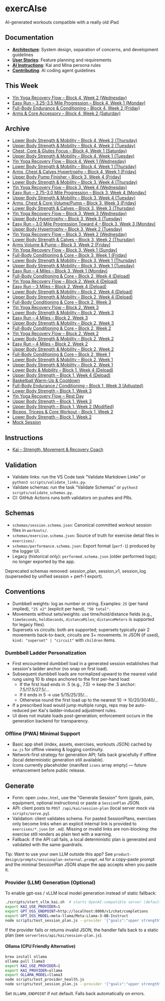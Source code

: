 # exercAIse

AI-generated workouts compatible with a really old iPad

## Documentation
- **[Architecture](ARCHITECTURE.md)**: System design, separation of concerns, and development guidelines
- **[User Stories](product-design/backlog/)**: Feature planning and requirements
- **[AI Instructions](.github/instructions/)**: Kai and Mina persona rules
- **[Contributing](.github/copilot-instructions.md)**: AI coding agent guidelines

## This Week

- [Yin Yoga Recovery Flow – Block 4, Week 2 (Wednesday)](workouts/4-2_Yin_Yoga_Recovery_Flow.json)
- [Easy Run – 3.25–3.5 Mile Progression – Block 4, Week 1 (Monday)](workouts/4-1_Easy_Run_Progression.json)
- [Full-Body Endurance & Conditioning – Block 4, Week 2 (Friday)](workouts/4-2_Full_Body_Endurance_Conditioning.json)
- [Arms & Core Accessory – Block 4, Week 2 (Saturday)](workouts/4-2_Arms_Core_Accessory.json)

## Archive

- [Lower Body Strength & Mobility – Block 4, Week 2 (Thursday)](workouts/4-2_Lower_Body_Strength_Mobility.json)
- [Upper Body Strength & Mobility – Block 4, Week 2 (Tuesday)](workouts/4-2_Upper_Body_Strength_Mobility.json)
- [Chest, Core & Glutes Focus – Block 4, Week 1 (Saturday)](workouts/4-1_Chest_Core_Glutes_Focus.json)
- [Upper Body Strength & Mobility – Block 4, Week 1 (Tuesday)](workouts/4-1_Upper_Body_Strength_Mobility.json)
- [Yin Yoga Recovery Flow – Block 4, Week 1 (Wednesday)](workouts/4-1_Yin_Yoga_Recovery_Flow.json)
- [Lower Body Strength & Mobility – Block 4, Week 1 (Thursday)](workouts/4-1_Lower_Body_Strength_Mobility.json)
- [Arms, Chest & Calves Hypertrophy – Block 4, Week 1 (Friday)](workouts/4-1_Arms_Chest_Calves_Hypertrophy.json)
- [Upper Body Pump Finisher – Block 3, Week 4 (Friday)](workouts/3-4_Upper_Body_Pump_Finisher.json)
- [Lower Body Strength & Mobility – Block 3, Week 4 (Thursday)](workouts/3-4_Lower_Body_Strength_Mobility.json)
- [Yin Yoga Recovery Flow – Block 3, Week 4 (Wednesday)](workouts/3-4_Yin_Yoga_Recovery_Flow.json)
- [Easy Run – 2.75–3.0 Mile Progression – Block 3, Week 4 (Monday)](workouts/3-4_Easy_Run_Progression.json)
- [Upper Body Strength & Mobility – Block 3, Week 4 (Tuesday)](workouts/3-4_Upper_Body_Strength_Mobility.json)
- [Arms, Chest & Core Volume/Pump – Block 3, Week 3 (Friday)](workouts/3-3_Arms_Chest_Core_Volume_Pump.json)
- [Lower Body Strength & Calves – Block 3, Week 3 (Thursday)](workouts/3-3_Lower_Body_Strength_Calves.json)
- [Yin Yoga Recovery Flow – Block 3, Week 3 (Wednesday)](workouts/3-3_Yin_Yoga_Recovery_Flow.json)
- [Upper Body Hypertrophy – Block 3, Week 3 (Tuesday)](workouts/3-3_Upper_Body_Hypertrophy.json)
- [Easy Run – 3.0 Mile Progression Toward 4 – Block 3, Week 3 (Monday)](workouts/3-3_Easy_Run_Progression.json)
- [Upper Body Hypertrophy – Block 3, Week 2 (Tuesday)](workouts/3-2_Upper_Body_Hypertrophy.json)
- [Yin Yoga Recovery Flow – Block 3, Week 2 (Wednesday)](workouts/3-2_Yin_Yoga_Recovery_Flow.json)
- [Lower Body Strength & Calves – Block 3, Week 2 (Thursday)](workouts/3-2_Lower_Body_Strength_Calves.json)
- [Arms Volume & Pump – Block 3, Week 2 (Friday)](workouts/3-2_Arms_Volume_Pump.json)
- [Yin Yoga Recovery Flow – Block 3, Week 1 (Sunday)](workouts/3-1_Yin_Yoga_Recovery_Flow.json)
- [Full-Body Conditioning & Core – Block 3, Week 1 (Friday)](workouts/3-1_Full_Body_Conditioning_Core.json)
- [Lower Body Strength & Mobility – Block 3, Week 1 (Thursday)](workouts/3-1_Lower_Body_Strength_Mobility.json)
- [Upper Body Strength & Mobility – Block 3, Week 1 (Tuesday)](workouts/3-1_Upper_Body_Strength_Mobility.json)
- [Easy Run – 4 Miles – Block 3, Week 1 (Monday)](workouts/3-1_Easy_Run_4_Miles.json)
- [Full-Body Conditioning & Core – Block 2, Week 4 (Deload)](workouts/2-4_Full_Body_Conditioning_Core.json)
- [Yin Yoga Recovery Flow – Block 2, Week 4 (Deload)](workouts/2-4_Yin_Yoga_Recovery_Flow.json)
- [Easy Run – 3 Miles – Block 2, Week 4 (Deload)](workouts/2-4_Easy_Run_4_Miles.json)
- [Lower Body Strength & Mobility – Block 2, Week 4 (Deload)](workouts/2-4_Lower_Body_Strength_Mobility.json)
- [Upper Body Strength & Mobility – Block 2, Week 4 (Deload)](workouts/2-4_Upper_Body_Strength_Mobility.json)
- [Full-Body Conditioning & Core – Block 2, Week 3](workouts/2-3_Full_Body_Conditioning_Core.json)
- [Yin Yoga Recovery Flow – Block 2, Week 3](workouts/2-3_Yin_Yoga_Recovery_Flow.json)
- [Lower Body Strength & Mobility – Block 2, Week 3](workouts/2-3_Lower_Body_Strength_Mobility.json)
- [Easy Run – 4 Miles – Block 2, Week 3](workouts/2-3_Easy_Run_4_Miles.json)
- [Upper Body Strength & Mobility – Block 2, Week 3](workouts/2-3_Upper_Body_Strength_Mobility.json)
- [Full-Body Conditioning & Core – Block 2, Week 2](workouts/2-2_Full_Body_Conditioning_Core.json)
- [Yin Yoga Recovery Flow – Block 2, Week 2](workouts/2-2_Yin_Yoga_Recovery_Flow.json)
- [Lower Body Strength & Mobility – Block 2, Week 2](workouts/2-2_Lower_Body_Strength_Mobility.json)
- [Easy Run – 4 Miles – Block 2, Week 2](workouts/2-2_Easy_Run_4_Miles.json)
- [Upper Body Strength & Mobility – Block 2, Week 2](workouts/2-2_Upper_Body_Strength_Mobility.json)
- [Full-Body Conditioning & Core – Block 2, Week 1](workouts/2-1_Full_Body_Conditioning_Core.json)
- [Lower Body Strength & Mobility – Block 2, Week 1](workouts/2-1_Lower_Body_Strength_Mobility.json)
- [Upper Body Strength & Mobility – Block 2, Week 1](workouts/2-1_Upper_Body_Strength_Mobility.json)
- [Lower Body & Mobility – Block 1, Week 4 (Deload)](workouts/1-4_Lower_Body_Mobility_Deload.json)
- [Upper Body Strength – Block 1, Week 4 (Deload)](workouts/1-4_Upper_Body_Strength_Deload.json)
- [Basketball Warm-Up & Cooldown](workouts/basketball_warmup_cooldown.json)
- [Full-Body Endurance / Conditioning – Block 1, Week 3 (Adjusted)](workouts/1-3_Full_Body_Endurance_Conditioning_Adjusted.json)
- [Lower Body Strength – Block 1, Week 3](workouts/1-3_Lower_Body_Strength.json)
- [Yin Yoga Recovery Flow – Rest Day](workouts/1-3_recovery_Yin_Yoga_Rest_Day.json)
- [Upper Body Strength – Block 1, Week 3](workouts/1-3_Upper_Body_Strength.json)
- [Upper Body Strength – Block 1, Week 2 (Modified)](workouts/1-2_Upper_Body_Strength_Modified.json)
- [Biceps, Triceps & Core Workout - Block 1, Week 2](workouts/1-2_Biceps_Triceps_Core_Workout.json)
- [Lower Body Strength – Block 1, Week 2](workouts/1-2_Lower_Body.json)
- [Mock Session](workouts/mock_All_Types_Test.json)

## Instructions
- [Kai – Strength, Movement & Recovery Coach](.github/instructions/kai.instructions.md)

## Validation
- Validate links: run the VS Code task “Validate Markdown Links” or `python3 scripts/validate_links.py`.
- Validate schemas: run the task “Validate Schemas” or `python3 scripts/validate_schemas.py`.
- CI: GitHub Actions runs both validators on pushes and PRs.

## Schemas
- `schemas/session.schema.json`: Canonical committed workout session files in `workouts/`.
- `schemas/exercise.schema.json`: Source of truth for exercise detail files in `exercises/`.
- `schemas/performance.schema.json`: Export format (`perf-1`) produced by the logger UI.
- Legacy (historical only): `performed.schema.json` (older performed logs); no longer exported by the app.

Deprecated schemas removed: session_plan, session_v1, session_log (superseded by unified session + perf-1 export).

## Conventions
- Dumbbell weights: log as number or string. Examples: `25` (per hand implied), `"25 x2"` (explicit per hand), `"50 total"`.
- Movements without sets/weights: use time/hold/distance fields (e.g., `timeSeconds`, `holdSeconds`, `distanceMiles`; `distanceMeters` is supported for legacy files).
- Supersets vs circuits: both are supported; supersets typically pair 2 movements back-to-back, circuits are 3+ movements. In JSON (if used), `kind: "superset" | "circuit"` with `children` items.

### Dumbbell Ladder Personalization
- First encountered dumbbell load in a generated session establishes that session's ladder anchor (no snap on first load).
- Subsequent dumbbell loads are normalized upward to the nearest valid rung using 10 lb steps anchored to the first per-hand load:
	- If the first load ends in .5 (e.g., 7.5) → keep the .5 anchor: 7.5/17.5/27.5/...
	- If it ends in 5 → use 5/15/25/35/...
	- Otherwise round the first load up to the nearest 10 → 10/20/30/40/...
- If a prescribed load would jump multiple rungs, reps may be auto-reduced per Kai's ladder-induced adjustment rules.
- UI does not mutate loads post-generation; enforcement occurs in the generation backend for transparency.

### Offline (PWA) Minimal Support
- Basic app shell (index, assets, exercises, workouts JSON) cached by `sw.js` for offline viewing & logging continuity.
- Network-first strategy for generation API; falls back gracefully if offline (local deterministic generation still available).
- Icons currently placeholder (manifest `icons` array empty) — future enhancement before public release.

## Generate
- Form: open `index.html`, use the "Generate Session" form (goals, pain, equipment, optional instructions) or paste a `SessionPlan` JSON.
- API: client posts to `POST /api/kai/session-plan` (local server mock via `scripts/serve.py`).
- Validation: client validates schema. For pasted SessionPlans, exercises only become links when an explicit internal link is provided to `exercises/*.json` (or `.md`). Missing or invalid links are non-blocking: the exercise still renders as plain text with a warning.
- Fallback: if the API call fails, a local deterministic plan is generated and validated with the same guardrails.

Tip: Want to use your own LLM outside this app? See `product-design/prompts/sessionplan-external.prompt.md` for a copy-paste prompt and the minimal SessionPlan JSON shape the app accepts when you paste it.

### Provider (LLM) Generation (Optional)
To enable gpt-oss / vLLM local model generation instead of static fallback:
```bash
./scripts/start_vllm_kai.sh  # starts OpenAI-compatible server (default Llama 3 8B)
export KAI_USE_PROVIDER=1
export GPT_OSS_ENDPOINT=http://localhost:8000/v1/chat/completions
export GPT_OSS_MODEL=meta-llama/Meta-Llama-3-8B-Instruct
node scripts/test_session_plan.js --provider '{"goals":"upper strength","block":3,"week":2}'
```
If the provider fails or returns invalid JSON, the handler falls back to a static plan (see `serverless/api/kai/session-plan.js`).

#### Ollama (CPU Friendly Alternative)
```bash
brew install ollama
ollama pull llama3
export KAI_USE_PROVIDER=1
export KAI_PROVIDER=ollama
export OLLAMA_MODEL=llama3
node scripts/test_provider_health.js
node scripts/test_session_plan.js --provider '{"goals":"upper strength","block":3,"week":2}'
```
Set `OLLAMA_ENDPOINT` if not default. Falls back automatically on errors.